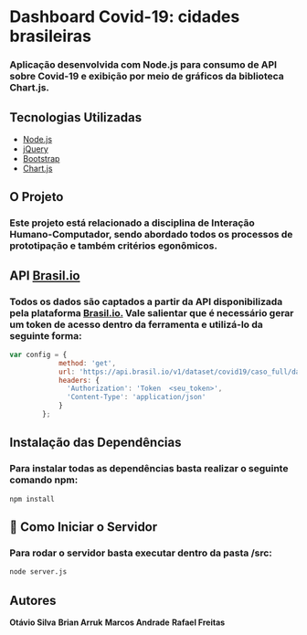 # Dashboard Covid-19: cidades brasileiras
### Aplicação desenvolvida com Node.js para consumo de API sobre Covid-19 e exibição por meio de gráficos da biblioteca Chart.js.

## Tecnologias Utilizadas
- [Node.js](https://nodejs.org/en/)
- [jQuery](https://jquery.com/)
- [Bootstrap](https://getbootstrap.com/)
- [Chart.js](https://www.chartjs.org/)

## O Projeto

### Este projeto está relacionado a disciplina de Interação Humano-Computador, sendo abordado todos os processos de prototipação e também critérios egonômicos.

## API <a href="https://brasil.io/home/">Brasil.io</a>

### Todos os dados são captados a partir da API disponibilizada pela plataforma <a href="https://brasil.io/home/">Brasil.io.</a> Vale salientar que é necessário gerar um token de acesso dentro da ferramenta e utilizá-lo da seguinte forma:

~~~JavaScript
var config = {
            method: 'get',
            url: 'https://api.brasil.io/v1/dataset/covid19/caso_full/data/?city='+nomeCidade+'&is_repeated=False',
            headers: { 
              'Authorization': 'Token  <seu_token>', 
              'Content-Type': 'application/json'
            }
        };
~~~

## Instalação das Dependências

### Para instalar todas as dependências basta realizar o seguinte comando <strong>npm:</strong>
~~~
npm install
~~~

## 🚀 Como Iniciar o Servidor
### Para rodar o servidor basta executar dentro da pasta /src:
~~~Bash
node server.js
~~~

## Autores

<b>Otávio Silva</b>
<b>Brian Arruk</b>
<b>Marcos Andrade</b>
<b>Rafael Freitas</b>
